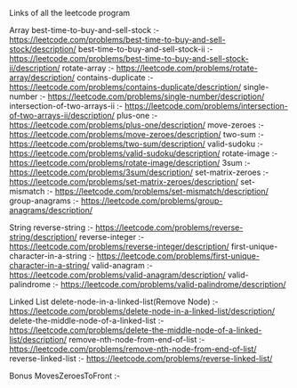 Links of all the leetcode program

Array
best-time-to-buy-and-sell-stock :- https://leetcode.com/problems/best-time-to-buy-and-sell-stock/description/
best-time-to-buy-and-sell-stock-ii :- https://leetcode.com/problems/best-time-to-buy-and-sell-stock-ii/description/
rotate-array :- https://leetcode.com/problems/rotate-array/description/
contains-duplicate :- https://leetcode.com/problems/contains-duplicate/description/
single-number :- https://leetcode.com/problems/single-number/description/
intersection-of-two-arrays-ii :- https://leetcode.com/problems/intersection-of-two-arrays-ii/description/
plus-one :- https://leetcode.com/problems/plus-one/description/
move-zeroes :- https://leetcode.com/problems/move-zeroes/description/
two-sum :- https://leetcode.com/problems/two-sum/description/
valid-sudoku :- https://leetcode.com/problems/valid-sudoku/description/
rotate-image :- https://leetcode.com/problems/rotate-image/description/
3sum :- https://leetcode.com/problems/3sum/description/
set-matrix-zeroes :- https://leetcode.com/problems/set-matrix-zeroes/description/
set-mismatch :- https://leetcode.com/problems/set-mismatch/description/
group-anagrams :- https://leetcode.com/problems/group-anagrams/description/

String
reverse-string :- https://leetcode.com/problems/reverse-string/description/
reverse-integer :- https://leetcode.com/problems/reverse-integer/description/
first-unique-character-in-a-string :- https://leetcode.com/problems/first-unique-character-in-a-string/
valid-anagram :- https://leetcode.com/problems/valid-anagram/description/
valid-palindrome :- https://leetcode.com/problems/valid-palindrome/description/

Linked List
delete-node-in-a-linked-list(Remove Node) :- https://leetcode.com/problems/delete-node-in-a-linked-list/description/
delete-the-middle-node-of-a-linked-list :- https://leetcode.com/problems/delete-the-middle-node-of-a-linked-list/description/
remove-nth-node-from-end-of-list :- https://leetcode.com/problems/remove-nth-node-from-end-of-list/
reverse-linked-list :- https://leetcode.com/problems/reverse-linked-list/

Bonus
MovesZeroesToFront :- 